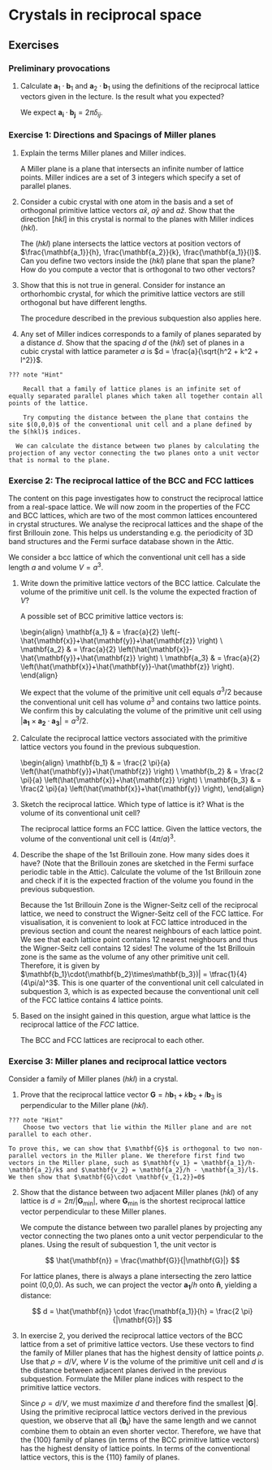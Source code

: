 # Crystals in reciprocal space

## Exercises

### Preliminary provocations

  1.  Calculate $\mathbf{a}_1 \cdot \mathbf{b}_1$ and $\mathbf{a}_2 \cdot \mathbf{b}_1$ using the definitions of the reciprocal lattice vectors given in the lecture. Is the result what you expected?

      We expect $\mathbf{a_i}\cdot\mathbf{b_j} = 2\pi\delta_{ij}$.


### Exercise 1: Directions and Spacings of Miller planes

  1.  Explain the terms Miller planes and Miller indices.

      A Miller plane is a plane that intersects an infinite number of lattice points. Miller indices are a set of 3 integers which specify a set of parallel planes.

  2.  Consider a cubic crystal with one atom in the basis and a set of orthogonal primitive lattice vectors $a\hat{x}$, $a\hat{y}$ and $a\hat{z}$. Show that the direction $[hkl]$ in this crystal is normal to the planes with Miller indices $(hkl)$.

      The $(hkl)$ plane intersects the lattice vectors at position vectors of $\frac{\mathbf{a_1}}{h}, \frac{\mathbf{a_2}}{k}, \frac{\mathbf{a_1}}{l}$. Can you define two vectors inside the $(hkl)$ plane that span the plane? How do you compute a vector that is orthogonal to two other vectors?

  3.  Show that this is not true in general. Consider for instance an orthorhombic crystal, for which the primitive lattice vectors are still orthogonal but have different lengths.

      The procedure described in the previous subquestion also applies here.

  4.  Any set of Miller indices corresponds to a family of planes separated by a distance $d$. Show that the spacing $d$ of the $(hkl)$ set of planes in a cubic crystal with lattice parameter $a$ is $d = \frac{a}{\sqrt{h^2 + k^2 + l^2}}$.

    ??? note "Hint"

        Recall that a family of lattice planes is an infinite set of equally separated parallel planes which taken all together contain all points of the lattice.

        Try computing the distance between the plane that contains the site $(0,0,0)$ of the conventional unit cell and a plane defined by the $(hkl)$ indices.

      We can calculate the distance between two planes by calculating the projection of any vector connecting the two planes onto a unit vector that is normal to the plane.


### Exercise 2: The reciprocal lattice of the BCC and FCC lattices

The content on this page investigates how to construct the reciprocal lattice from a real-space lattice. We will now zoom in the properties of the FCC and BCC lattices, which are two of the most common lattices encountered in crystal structures. We analyse the reciprocal lattices and the shape of the first Brillouin zone. This helps us understanding e.g. the periodicity of 3D band structures and the Fermi surface database shown in the Attic.

We consider a bcc lattice of which the conventional unit cell has a side length $a$ and volume $V=a^3$.

  1.  Write down the primitive lattice vectors of the BCC lattice. Calculate the volume of the primitive unit cell. Is the volume the expected fraction of $V$?

      A possible set of BCC primitive lattice vectors is:

      \begin{align}
      \mathbf{a_1} & = \frac{a}{2} \left(-\hat{\mathbf{x}}+\hat{\mathbf{y}}+\hat{\mathbf{z}} \right) \\
      \mathbf{a_2} & = \frac{a}{2} \left(\hat{\mathbf{x}}-\hat{\mathbf{y}}+\hat{\mathbf{z}} \right) \\
      \mathbf{a_3} & = \frac{a}{2} \left(\hat{\mathbf{x}}+\hat{\mathbf{y}}-\hat{\mathbf{z}} \right).
      \end{align}

      We expect that the volume of the primitive unit cell equals $a^3/2$ because the conventional unit cell has volume $a^3$ and contains two lattice points. We confirm this by calculating the volume of the primitive unit cell using $|\mathbf{a_1}\times\mathbf{a_2}\cdot\mathbf{a_3}| = a^3/2$.

  2.  Calculate the reciprocal lattice vectors associated with the primitive lattice vectors you found in the previous subquestion.

      \begin{align}
      \mathbf{b_1} & = \frac{2 \pi}{a} \left(\hat{\mathbf{y}}+\hat{\mathbf{z}} \right) \\
      \mathbf{b_2} & = \frac{2 \pi}{a} \left(\hat{\mathbf{x}}+\hat{\mathbf{z}} \right) \\
      \mathbf{b_3} & = \frac{2 \pi}{a} \left(\hat{\mathbf{x}}+\hat{\mathbf{y}} \right),
      \end{align}

  3.  Sketch the reciprocal lattice. Which type of lattice is it? What is the volume of its conventional unit cell?

      The reciprocal lattice forms an FCC lattice. Given the lattice vectors, the volume of the conventional unit cell is $(4\pi/a)^3$.

  4.  Describe the shape of the 1st Brillouin zone. How many sides does it have? (Note that the Brillouin zones are sketched in the Fermi surface periodic table in the Attic). Calculate the volume of the 1st Brillouin zone and check if it is the expected fraction of the volume you found in the previous subquestion.

      Because the 1st Brillouin Zone is the Wigner-Seitz cell of the reciprocal lattice, we need to construct the Wigner-Seitz cell of the FCC lattice. For visualisation, it is convenient to look at FCC lattice introduced in the previous section and count the nearest neighbours of each lattice point. We see that each lattice point contains 12 nearest neighbours and thus the Wigner-Seitz cell contains 12 sides! The volume of the 1st Brillouin zone is the same as the volume of any other primitive unit cell. Therefore, it is given by $\mathbf{b_1}\cdot(\mathbf{b_2}\times\mathbf{b_3})| = \tfrac{1}{4} (4\pi/a)^3$. This is one quarter of the conventional unit cell calculated in subquestion 3, which is as expected because the conventional unit cell of the FCC lattice contains 4 lattice points.

  5.  Based on the insight gained in this question, argue what lattice is the reciprocal lattice of the _FCC_ lattice.

      The BCC and FCC lattices are reciprocal to each other.

### Exercise 3: Miller planes and reciprocal lattice vectors

Consider a family of Miller planes $(hkl)$ in a crystal.

  1.  Prove that the reciprocal lattice vector $\mathbf{G} = h \mathbf{b}_1 + k \mathbf{b}_2 + l \mathbf{b}_3$ is perpendicular to the Miller plane $(hkl)$.

    ??? note "Hint"
        Choose two vectors that lie within the Miller plane and are not parallel to each other.

    To prove this, we can show that $\mathbf{G}$ is orthogonal to two non-parallel vectors in the Miller plane. We therefore first find two vectors in the Miller plane, such as $\mathbf{v_1} = \mathbf{a_1}/h-\mathbf{a_2}/k$ and $\mathbf{v_2} = \mathbf{a_2}/h - \mathbf{a_3}/l$. We then show that $\mathbf{G}\cdot \mathbf{v_{1,2}}=0$

  2.  Show that the distance between two adjacent Miller planes $(hkl)$ of any lattice is  $d = 2\pi/|\mathbf{G}_\textrm{min}|$, where $\mathbf{G}_\textrm{min}$ is the shortest reciprocal lattice vector perpendicular to these Miller planes.

      We compute the distance between two parallel planes by projecting any vector connecting the two planes onto a unit vector perpendicular to the planes. Using the result of subquestion 1, the unit vector is

      $$
      \hat{\mathbf{n}} = \frac{\mathbf{G}}{|\mathbf{G}|}
      $$

      For lattice planes, there is always a plane intersecting the zero lattice point (0,0,0). As such, we can project the vector $\mathbf{a_1}/h$ onto $\mathbf{\hat{n}}$, yielding a distance:

      $$
      d = \hat{\mathbf{n}} \cdot \frac{\mathbf{a_1}}{h} = \frac{2 \pi}{|\mathbf{G}|}
      $$


  3.  In exercise 2, you derived the reciprocal lattice vectors of the BCC lattice from a set of primitive lattice vectors. Use these vectors to find the family of Miller planes that has the highest density of lattice points $\rho$. Use that $\rho = d/V$, where $V$ is the volume of the primitive unit cell and $d$ is the distance between adjacent planes derived in the previous subquestion. Formulate the Miller plane indices with respect to the primitive lattice vectors.

      Since $\rho=d / V$, we must maximize $d$ and therefore find the smallest $|\mathbf{G}|$. Using the primitive reciprocal lattice vectors derived in the previous question, we observe that all $\{\mathbf{b_i}\}$ have the same length and we cannot combine them to obtain an even shorter vector. Therefore, we have that the {100} family of planes (in terms of the BCC primitive lattice vectors) has the highest density of lattice points. In terms of the conventional lattice vectors, this is the {110} family of planes.

